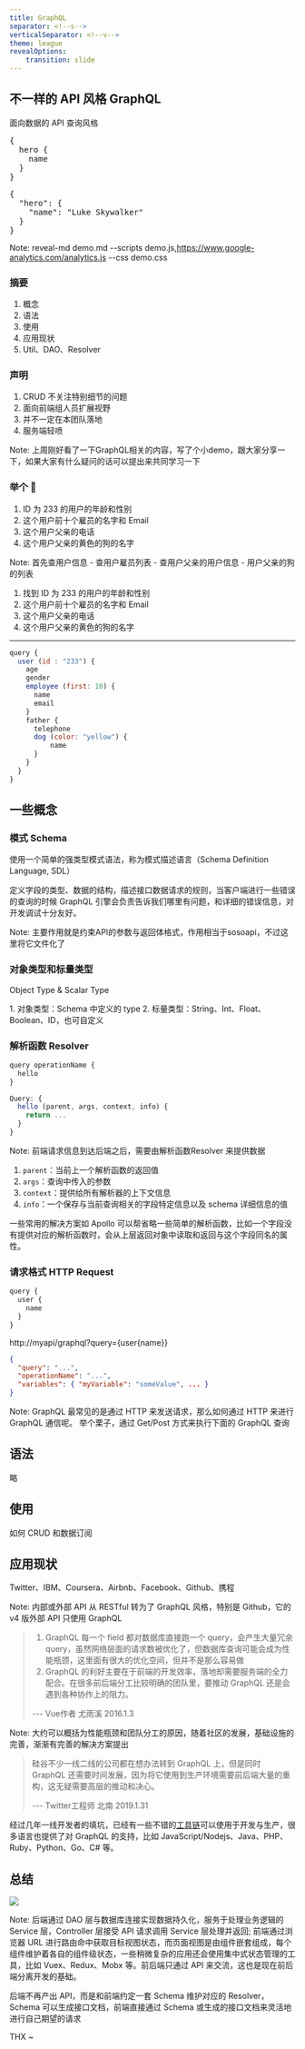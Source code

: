 ```yaml
---
title: GraphQL
separator: <!--s-->
verticalSeparator: <!--v-->
theme: league
revealOptions:
    transition: slide
---
```


## 不一样的 API 风格 GraphQL

<div class=fragment><span class='highlight'>面向数据</span>的 API 查询风格</div>

<div class="window faux-graphiql" aria-hidden="true"><div class="query"><pre class="prism">{
  hero {
    name<span id="ch0" class="ch" style="display: none;"><br></span><span id="ch1" class="ch" style="display: none;"> </span><span id="ch2" class="ch" style="display: none;"> </span><span id="ch3" class="ch" style="display: none;"> </span><span id="ch4" class="ch" style="display: none;"> </span><span id="ch5" class="ch" style="display: none;">h</span><span id="ch6" class="ch" style="display: none;">e</span><span id="ch7" class="ch" style="display: none;">i</span><span id="ch8" class="ch" style="display: none;">g</span><span id="ch9" class="ch" style="display: none;">h</span><span id="ch10" class="ch" style="display: none;">t</span><span id="ch11" class="ch" style="display: none;"><br></span><span id="ch12" class="ch" style="display: none;"> </span><span id="ch13" class="ch" style="display: none;"> </span><span id="ch14" class="ch" style="display: none;"> </span><span id="ch15" class="ch" style="display: none;"> </span><span id="ch16" class="ch" style="display: none;">m</span><span id="ch17" class="ch" style="display: none;">a</span><span id="ch18" class="ch" style="display: none;">s</span><span id="ch19" class="ch" style="display: none;">s</span><span class="cursor"></span>
  }
}</pre></div><div class="response"><div id="r1" style="display: block;"><pre class="prism language-json"><span class="punctuation">{</span>
  <span class="attr-name">"hero"</span><span class="punctuation">:</span> <span class="punctuation">{</span>
    <span class="attr-name">"name"</span><span class="punctuation">:</span> <span class="string">"Luke Skywalker"</span>
  <span class="punctuation">}</span>
<span class="punctuation">}</span></pre></div><div id="r2" style="display: none;"><pre class="prism language-json"><span class="punctuation">{</span>
  <span class="attr-name">"hero"</span><span class="punctuation">:</span> <span class="punctuation">{</span>
    <span class="attr-name">"name"</span><span class="punctuation">:</span> <span class="string">"Luke Skywalker"</span><span class="punctuation">,</span>
    <span class="attr-name">"height"</span><span class="punctuation">:</span> <span class="number">1.72</span>
  <span class="punctuation">}</span>
<span class="punctuation">}</span></pre></div><div id="r3" style="display: none;"><pre class="prism language-json"><span class="punctuation">{</span>
  <span class="attr-name">"hero"</span><span class="punctuation">:</span> <span class="punctuation">{</span>
    <span class="attr-name">"name"</span><span class="punctuation">:</span> <span class="string">"Luke Skywalker"</span><span class="punctuation">,</span>
    <span class="attr-name">"height"</span><span class="punctuation">:</span> <span class="number">1.72</span><span class="punctuation">,</span>
    <span class="attr-name">"mass"</span><span class="punctuation">:</span> <span class="number">77</span>
  <span class="punctuation">}</span>
<span class="punctuation">}</span></pre></div></div></div>

Note: reveal-md demo.md  --scripts demo.js,https://www.google-analytics.com/analytics.js  --css demo.css

<!--s-->

### 摘要

1. 概念
2. 语法
3. 使用
4. 应用现状
5. Util、DAO、Resolver

<!--v-->

### 声明

1. CRUD 不关注特别细节的问题
2. 面向前端组人员扩展视野
3. 并不一定在本团队落地
4. 服务端轻喷

Note: 上周刚好看了一下GraphQL相关的内容，写了个小demo，跟大家分享一下，如果大家有什么疑问的话可以提出来共同学习一下

<!--v-->

### 举个 🌰

1. ID 为 233 的用户的年龄和性别 <!-- .element: class="fragment" data-fragment-index="1"-->
2. 这个用户前十个雇员的名字和 Email <!-- .element: class="fragment" data-fragment-index="2"-->
3. 这个用户父亲的电话 <!-- .element: class="fragment" data-fragment-index="3"-->
4. 这个用户父亲的黄色的狗的名字 <!-- .element: class="fragment" data-fragment-index="4"-->

Note: 首先查用户信息 - 查用户雇员列表 - 查用户父亲的用户信息 - 用户父亲的狗的列表

<!--v-->
1. 找到 ID 为 233 的用户的年龄和性别
2. 这个用户前十个雇员的名字和 Email
3. 这个用户父亲的电话
4. 这个用户父亲的黄色的狗的名字

---

```javascript
query {
  user (id : "233") {
    age
    gender
    employee (first: 10) {
      name
      email
    }
    father {
      telephone
      dog (color: "yellow") {
          name
      }
    }
  }
}
```

<!--s-->

## 一些概念

<!--v-->

### 模式 Schema

<span class="highlight">使用一个简单的强类型模式语法，称为模式描述语言（Schema Definition Language, SDL）</span>

定义字段的类型、数据的结构，描述接口数据请求的规则，当客户端进行一些错误的查询的时候 GraphQL 引擎会负责告诉我们哪里有问题，和详细的错误信息，对开发调试十分友好。 <!-- .element: class="fragment" data-fragment-index="1"-->

Note: 主要作用就是约束API的参数与返回体格式，作用相当于sosoapi，不过这里将它文件化了

<!--v-->

### 对象类型和标量类型 
Object Type & Scalar Type

<div>
1. 对象类型：Schema 中定义的 type
2. 标量类型：String、Int、Float、Boolean、ID，也可自定义
</div><!-- .element: class="fragment" data-fragment-index="1"-->

<!--v-->

### 解析函数 Resolver

```javascript
query operationName {
  hello
}
```
<!-- .element: class="fragment" data-fragment-index="1"-->

```javascript
Query: {
  hello (parent, args, context, info) {
    return ...
  }
}
```
<!-- .element: class="fragment" data-fragment-index="1"-->

Note: 前端请求信息到达后端之后，需要由解析函数Resolver 来提供数据 
1. `parent`：当前上一个解析函数的返回值
2. `args`：查询中传入的参数
3. `context`：提供给所有解析器的上下文信息
4. `info`：一个保存与当前查询相关的字段特定信息以及 schema 详细信息的值

一些常用的解决方案如 Apollo 可以帮省略一些简单的解析函数，比如一个字段没有提供对应的解析函数时，会从上层返回对象中读取和返回与这个字段同名的属性。

<!--v-->

### 请求格式 HTTP Request

```javascript
query {
  user {
    name
  }
}
```

http://myapi/graphql?query={user{name}}
<!-- .element: class="fragment" data-fragment-index="1"-->

```json
{
  "query": "...",
  "operationName": "...",
  "variables": { "myVariable": "someValue", ... }
}
```
<!-- .element: class="fragment" data-fragment-index="2"-->

Note: GraphQL 最常见的是通过 HTTP 来发送请求，那么如何通过 HTTP 来进行 GraphQL 通信呢。
举个栗子，通过 Get/Post 方式来执行下面的 GraphQL 查询

<!--s-->

## 语法

<span class="highlight fragment" data-fragment-index="1">略</span>




<!--s-->

## 使用

<span class="highlight fragment" data-fragment-index="1">如何 CRUD 和数据订阅</span>



<!--s-->

## 应用现状

Twitter、IBM、Coursera、Airbnb、Facebook、Github、携程 <!-- .element: class="fragment" data-fragment-index="1"-->

Note: 内部或外部 API 从 RESTful 转为了 GraphQL 风格，特别是 Github，它的 v4 版外部 API 只使用 GraphQL

<!--v-->

> 1. GraphQL 每一个 field 都对数据库直接跑一个 query，会产生大量冗余 query，虽然网络层面的请求数被优化了，但数据库查询可能会成为<span class="highlight">性能瓶颈</span>，这里面有很大的优化空间，但并不是那么容易做
> 2. GraphQL 的利好主要在于前端的开发效率，落地却需要服务端的全力配合。在很多<span class="highlight">前后端分工</span>比较明确的团队里，要推动 GraphQL 还是会遇到各种协作上的阻力。
>
> --- Vue作者 尤雨溪 2016.1.3

Note: 大约可以概括为性能瓶颈和团队分工的原因，随着社区的发展，基础设施的完善，渐渐有完善的解决方案提出

<!--v-->

> 硅谷不少一线二线的公司都在想办法转到 GraphQL 上，但是同时 GraphQL 还需要时间发展，因为将它使用到生产环境需要前后端大量的重构，这无疑需要高层的推动和决心。
>
> --- Twitter工程师 北南 2019.1.31

<!--v-->

经过几年一线开发者的填坑，已经有一些不错的[工具链](https://github.com/chentsulin/awesome-graphql)可以使用于开发与生产，很多语言也提供了对 GraphQL 的支持，比如 JavaScript/Nodejs、Java、PHP、Ruby、Python、Go、C# 等。

<!--s-->

## 总结

<!--v-->

![](https://i.loli.net/2019/03/08/5c82222d15d80.png)

Note: 后端通过 DAO 层与数据库连接实现数据持久化，服务于处理业务逻辑的 Service 层，Controller 层接受 API 请求调用 Service 层处理并返回; 
前端通过浏览器 URL 进行路由命中获取目标视图状态，而页面视图是由组件嵌套组成，每个组件维护着各自的组件级状态，一些稍微复杂的应用还会使用集中式状态管理的工具，比如 Vuex、Redux、Mobx 等。前后端只通过 API 来交流，这也是现在前后端分离开发的基础。

<!--v-->

后端不再产出 API，而是和前端约定一套 Schema 维护对应的 Resolver，Schema 可以生成接口文档，前端直接通过 Schema 或生成的接口文档来灵活地进行自己期望的请求

<!--s-->

<!-- .slide: data-background="https://i.loli.net/2019/03/12/5c87a1cfe83e9.jpg" -->

THX ~
